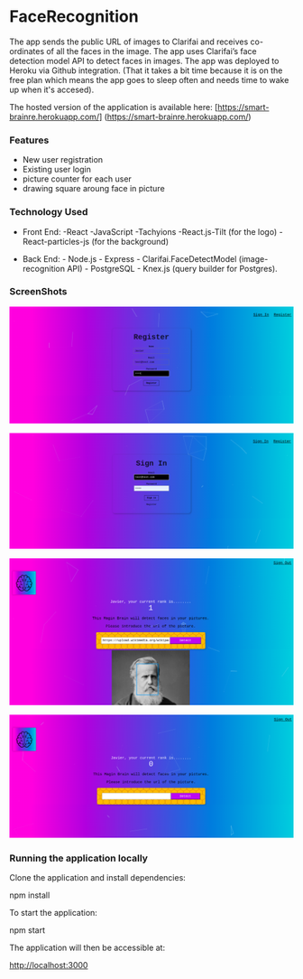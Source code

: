 # FaceRecognition

The app sends the public URL of images to Clarifai and receives co-ordinates of all the faces in the image.
The app uses Clarifai’s face detection model API to detect faces in images.
The app was deployed to Heroku via Github integration. (That it takes a bit time because it is 
on the free plan which means the app goes to sleep often and needs time to wake up when it's accesed).

The hosted version of the application is available here: [https://smart-brainre.herokuapp.com/]
(https://smart-brainre.herokuapp.com/)

### Features

- New user registration
- Existing user login
- picture counter for each user
- drawing square aroung face in picture


### Technology Used

- Front End: 
      -React 
      -JavaScript 
      -Tachyions
      -React.js-Tilt (for the logo)
      -React-particles-js (for the background)
      
- Back End:
      - Node.js
      - Express
      - Clarifai.FaceDetectModel (image-recognition API)
      - PostgreSQL
      - Knex.js (query builder for Postgres).


### ScreenShots

<a href="[https://smart-brainre.herokuapp.com/]"><img src="https://github.com/Jacanroman/Facerecognition/blob/master/images/Register.png" alt="Image_web" /></a>

<a href="[https://smart-brainre.herokuapp.com/]"><img src="https://github.com/Jacanroman/Facerecognition/blob/master/images/Signin.png" alt="Image_web" /></a>

<a href="[https://smart-brainre.herokuapp.com/]"><img src="https://github.com/Jacanroman/Facerecognition/blob/master/images/main.png" alt="Image_web" /></a>

<a href="[https://smart-brainre.herokuapp.com/]"><img src="https://github.com/Jacanroman/Facerecognition/blob/master/images/main1.png" alt="Image_web" /></a>


      
### Running the application locally

Clone the application and install dependencies:

  npm install

To start the application:

  npm start

The application will then be accessible at:

[http://localhost:3000](http://localhost:3000)

